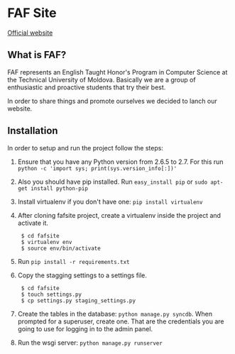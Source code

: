 FAF Site
==============

[Official website](http://faf.utm.md/)

What is FAF?
--------------
FAF represents an English Taught Honor's Program in Computer Science at the Technical University of Moldova. Basically we are a group of enthusiastic and proactive students that try their best. 

In order to share things and promote ourselves we decided to lanch our website. 

Installation
-------------
In order to setup and run the project follow the steps:

1. Ensure that you have any Python version from 2.6.5 to 2.7. For this run `python -c 'import sys; print(sys.version_info[:])'`
2. Also you should have pip installed. Run `easy_install pip` or `sudo apt-get install python-pip`
3. Install virtualenv if you don't have one: `pip install virtualenv`
4. After cloning fafsite project, create a virtualenv inside the project and activate it. 


        $ cd fafsite
        $ virtualenv env
        $ source env/bin/activate

5. Run `pip install -r requirements.txt`
6. Copy the stagging settings to a settings file.


        $ cd fafsite
        $ touch settings.py
        $ cp settings.py staging_settings.py
     
7. Create the tables in the database: `python manage.py syncdb`. When prompted for a superuser, create one. That are the credentials you are going to use for logging in to the admin panel.
8. Run the wsgi server: `python manage.py runserver`
